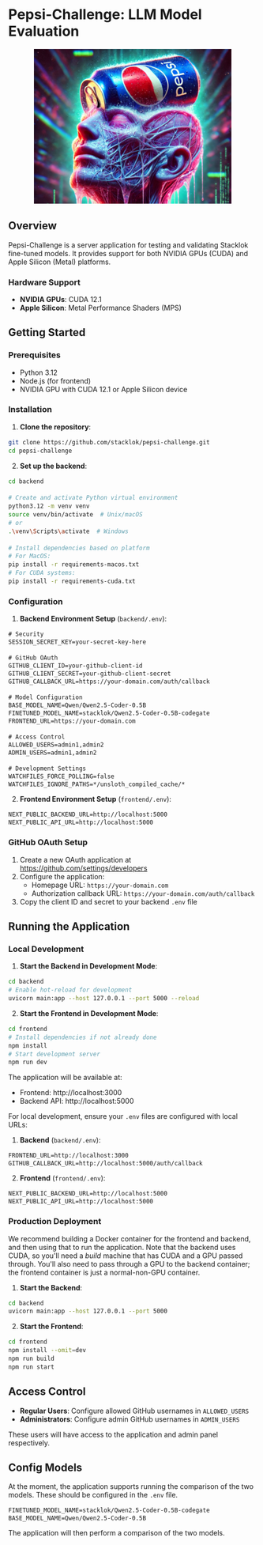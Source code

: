 # Pepsi-Challenge: LLM Model Evaluation

<p align="center">
  <img src="assets/pepsi-logo.png" alt="Pepsi Taste Logo" width="400"/>
</p>

## Overview

Pepsi-Challenge is a server application for testing and validating Stacklok fine-tuned models. It provides support for both NVIDIA GPUs (CUDA) and Apple Silicon (Metal) platforms.

### Hardware Support

- **NVIDIA GPUs**: CUDA 12.1
- **Apple Silicon**: Metal Performance Shaders (MPS)

## Getting Started

### Prerequisites

- Python 3.12
- Node.js (for frontend)
- NVIDIA GPU with CUDA 12.1 or Apple Silicon device

### Installation

1. **Clone the repository**:
```bash
git clone https://github.com/stacklok/pepsi-challenge.git
cd pepsi-challenge
```

2. **Set up the backend**:
```bash
cd backend

# Create and activate Python virtual environment
python3.12 -m venv venv
source venv/bin/activate  # Unix/macOS
# or
.\venv\Scripts\activate  # Windows

# Install dependencies based on platform
# For MacOS:
pip install -r requirements-macos.txt
# For CUDA systems:
pip install -r requirements-cuda.txt
```

### Configuration

1. **Backend Environment Setup** (`backend/.env`):
```env
# Security
SESSION_SECRET_KEY=your-secret-key-here

# GitHub OAuth
GITHUB_CLIENT_ID=your-github-client-id
GITHUB_CLIENT_SECRET=your-github-client-secret
GITHUB_CALLBACK_URL=https://your-domain.com/auth/callback

# Model Configuration
BASE_MODEL_NAME=Qwen/Qwen2.5-Coder-0.5B
FINETUNED_MODEL_NAME=stacklok/Qwen2.5-Coder-0.5B-codegate
FRONTEND_URL=https://your-domain.com

# Access Control
ALLOWED_USERS=admin1,admin2
ADMIN_USERS=admin1,admin2

# Development Settings
WATCHFILES_FORCE_POLLING=false
WATCHFILES_IGNORE_PATHS=*/unsloth_compiled_cache/*
```

2. **Frontend Environment Setup** (`frontend/.env`):
```env
NEXT_PUBLIC_BACKEND_URL=http://localhost:5000
NEXT_PUBLIC_API_URL=http://localhost:5000
```

### GitHub OAuth Setup

1. Create a new OAuth application at https://github.com/settings/developers
2. Configure the application:
   - Homepage URL: `https://your-domain.com`
   - Authorization callback URL: `https://your-domain.com/auth/callback`
3. Copy the client ID and secret to your backend `.env` file

## Running the Application

### Local Development

1. **Start the Backend in Development Mode**:
```bash
cd backend
# Enable hot-reload for development
uvicorn main:app --host 127.0.0.1 --port 5000 --reload
```

2. **Start the Frontend in Development Mode**:
```bash
cd frontend
# Install dependencies if not already done
npm install
# Start development server
npm run dev
```

The application will be available at:
- Frontend: http://localhost:3000
- Backend API: http://localhost:5000

For local development, ensure your `.env` files are configured with local URLs:

1. **Backend** (`backend/.env`):
```env
FRONTEND_URL=http://localhost:3000
GITHUB_CALLBACK_URL=http://localhost:5000/auth/callback
```

2. **Frontend** (`frontend/.env`):
```env
NEXT_PUBLIC_BACKEND_URL=http://localhost:5000
NEXT_PUBLIC_API_URL=http://localhost:5000
```

### Production Deployment

We recommend building a Docker container for the frontend and backend,
and then using that to run the application.  Note that the backend
uses CUDA, so you'll need a *build* machine that has CUDA and a GPU
passed through.  You'll also need to pass through a GPU to the backend
container; the frontend container is just a normal-non-GPU container.

1. **Start the Backend**:
```bash
cd backend
uvicorn main:app --host 127.0.0.1 --port 5000
```

2. **Start the Frontend**:
```bash
cd frontend
npm install --omit=dev
npm run build
npm run start
```

## Access Control

- **Regular Users**: Configure allowed GitHub usernames in `ALLOWED_USERS`
- **Administrators**: Configure admin GitHub usernames in `ADMIN_USERS`

These users will have access to the application and admin panel respectively.

## Config Models

At the moment, the application supports running the comparison of the two models. These
should be configured in the `.env` file.

```env
FINETUNED_MODEL_NAME=stacklok/Qwen2.5-Coder-0.5B-codegate
BASE_MODEL_NAME=Qwen/Qwen2.5-Coder-0.5B
```

The application will then perform a comparison of the two models.
